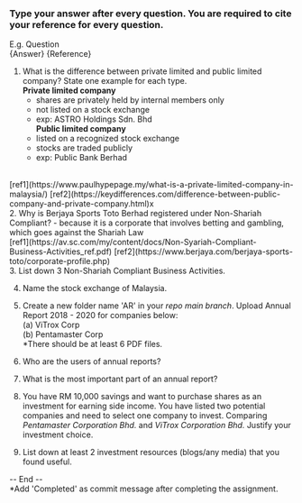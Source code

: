 ### Type your answer after every question. You are required to cite your reference for every question.

E.g. Question <br>
{Answer} {Reference}

1. What is the difference between private limited and public limited company? State one example for each type.
   <br>**Private limited company**
   - shares are privately held by internal members only
   - not listed on a stock exchange
   - exp: ASTRO Holdings Sdn. Bhd
   <br>**Public limited company**
   - listed on a recognized stock exchange
   - stocks are traded publicly
   - exp: Public Bank Berhad
<br>
[ref1](https://www.paulhypepage.my/what-is-a-private-limited-company-in-malaysia/)
[ref2](https://keydifferences.com/difference-between-public-company-and-private-company.html)x
<br>
2. Why is Berjaya Sports Toto Berhad registered under Non-Shariah Compliant?
  - because it is a corporate that involves betting and gambling, which goes against the Shariah Law
  <br>
[ref1](https://av.sc.com/my/content/docs/Non-Syariah-Compliant-Business-Activities_ref.pdf)
[ref2](https://www.berjaya.com/berjaya-sports-toto/corporate-profile.php)
<br>
3. List down 3 Non-Shariah Compliant Business Activities. 

4. Name the stock exchange of Malaysia.

5. Create a new folder name 'AR' in your _repo main branch_. Upload Annual Report 2018 - 2020 for companies below: <br>
(a) ViTrox Corp <br>
(b) Pentamaster Corp <br> 
*There should be at least 6 PDF files. <br>

6. Who are the users of annual reports?

7. What is the most important part of an annual report?

8. You have RM 10,000 savings and want to purchase shares as an investment for earning side income. 
You have listed two potential companies and need to select one company to invest. 
Comparing _Pentamaster Corporation Bhd._ and _ViTrox Corporation Bhd._ Justify your investment choice.

9. List down at least 2 investment resources (blogs/any media) that you found useful.

-- End -- <br>
*Add 'Completed' as commit message after completing the assignment.
